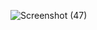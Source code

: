 
![Screenshot (47)](https://user-images.githubusercontent.com/79726599/228839609-0e36bddd-a692-4d21-ba47-4d74b1b30304.png)
